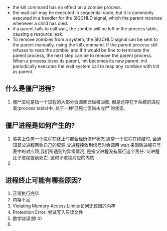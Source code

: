 - the kill command has no effect on a zombie process.
- the wait call may be executed in sequential code, but it is commonly executed in a handler for the SIGCHLD signal, which the parent receives whenever a child has died.
- if a parent fails to call wait, the zombie will be left in the process table, causing a resource leak. 
- To remove zombies from a system, the SIGCHLD signal can be sent to the parent manually, using the kill command. If the parent process still refuses to reap the zombie, and if it would be fine to terminate the parent process, the next step can be to remove the parent process. When a process loses its parent, init becomes its new parent. init periodically executes the wait system call to reap any zombies with init as parent.

## 什么是僵尸进程?

1. 僵尸进程是指一个进程的大部分资源都已经被回收, 但是还存在于系统的进程表(process table)中, 处于一种'已死亡但尚未收尸'的状态.

## 僵尸进程是如何产生的?

1. 事实上任何一个进程在终止时都会经历僵尸状态.通常一个进程在终结时, 会通知其父进程回收自己的资源,父进程接收到信号时会调用 wait 来删除进程符号表中的对应项;我们所遇到的异常情况, 是指父进程没有履行这个责任: 父进程比子进程提前死亡. 这时子进程对应的内核
2.  


## 进程终止可能有哪些原因?

1. 正常执行完毕
2. 内存不足
3. Violating Memory Access Limits:访问无权限的内存
4. Protection Error: 尝试写入只读文件
5. 数学错误(除 0)
6. 

